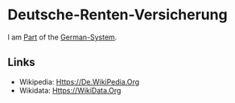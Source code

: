 # Deutsche-Renten-Versicherung

I am [Part](60084.md) of the [German-System](8000998.md).

## Links

- Wikipedia: [Https://De.WikiPedia.Org](https://de.wikipedia.org/wiki/Deutsche_Rentenversicherung)
- Wikidata: [Https://WikiData.Org](https://wikidata.org/wiki/Q1203773)
